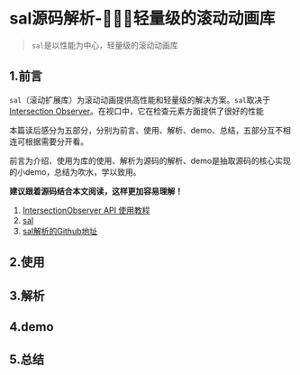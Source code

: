# sal源码解析-轻量级的滚动动画库
> `sal`是以性能为中心，轻量级的滚动动画库

## 1.前言
`sal`（滚动扩展库）为滚动动画提供高性能和轻量级的解决方案。`sal`取决于[Intersection Observer](https://developer.mozilla.org/en-US/docs/Web/API/Intersection_Observer_API)。在视口中，它在检查元素方面提供了很好的性能

本篇读后感分为五部分，分别为前言、使用、解析、demo、总结，五部分互不相连可根据需要分开看。

前言为介绍、使用为库的使用、解析为源码的解析、demo是抽取源码的核心实现的小demo，总结为吹水，学以致用。

**建议跟着源码结合本文阅读，这样更加容易理解！** 
1. [IntersectionObserver API 使用教程](http://www.ruanyifeng.com/blog/2016/11/intersectionobserver_api.html)
2. [sal](https://github.com/mciastek/sal)
3. [sal解析的Github地址](https://github.com/sihai00/blog/blob/master/analysis/sal)

## 2.使用

## 3.解析

## 4.demo

## 5.总结